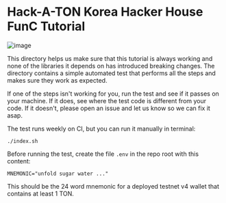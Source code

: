 # Hack-A-TON Korea Hacker House FunC Tutorial

![image]("https://cdn.dorahacks.io/static/files/Hack-a-TONx_4.jpg")

This directory helps us make sure that this tutorial is always working and none of the libraries it depends on has introduced breaking changes. The directory contains a simple automated test that performs all the steps and makes sure they work as expected.

If one of the steps isn't working for you, run the test and see if it passes on your machine. If it does, see where the test code is different from your code. If it doesn't, please open an issue and let us know so we can fix it asap.

The test runs weekly on CI, but you can run it manually in terminal:

```
./index.sh
```

Before running the test, create the file `.env` in the repo root with this content:
```
MNEMONIC="unfold sugar water ..."
```

This should be the 24 word mnemonic for a deployed testnet v4 wallet that contains at least 1 TON.
